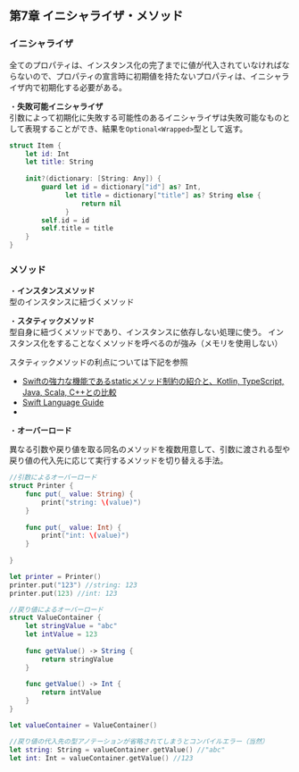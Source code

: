 第7章 イニシャライザ・メソッド
---
### イニシャライザ
全てのプロパティは、インスタンス化の完了までに値が代入されていなければならないので、プロパティの宣言時に初期値を持たないプロパティは、イニシャライザ内で初期化する必要がある。

・**失敗可能イニシャライザ**  
引数によって初期化に失敗する可能性のあるイニシャライザは失敗可能なものとして表現することができ、結果を`Optional<Wrapped>`型として返す。  

```Swift
struct Item {
    let id: Int
    let title: String
    
    init?(dictionary: [String: Any]) {
        guard let id = dictionary["id"] as? Int,
              let title = dictionary["title"] as? String else {
                  return nil
              }
        self.id = id
        self.title = title
    }
}
```

### メソッド
・**インスタンスメソッド**  
型のインスタンスに紐づくメソッド  

・**スタティックメソッド**  
型自身に紐づくメソッドであり、インスタンスに依存しない処理に使う。 インスタンス化をすることなくメソッドを呼べるのが強み（メモリを使用しない）


スタティックメソッドの利点については下記を参照
- [Swiftの強力な機能であるstaticメソッド制約の紹介と、Kotlin, TypeScript, Java, Scala, C++との比較](https://qiita.com/omochimetaru/items/621f1ef62b9798ee5ff5)
- [Swift Language Guide](https://docs.swift.org/swift-book/LanguageGuide/Methods.html)
-



・**オーバーロード**  

異なる引数や戻り値を取る同名のメソッドを複数用意して、引数に渡される型や戻り値の代入先に応じて実行するメソッドを切り替える手法。  

```Swift
//引数によるオーバーロード
struct Printer {
    func put(_ value: String) {
        print("string: \(value)")
    }
    
    func put(_ value: Int) {
        print("int: \(value)")
    }
    
}

let printer = Printer()
printer.put("123") //string: 123
printer.put(123) //int: 123

//戻り値によるオーバーロード
struct ValueContainer {
    let stringValue = "abc"
    let intValue = 123
    
    func getValue() -> String {
        return stringValue
    }
    
    func getValue() -> Int {
        return intValue
    }
}

let valueContainer = ValueContainer()

//戻り値の代入先の型アノテーションが省略されてしまうとコンパイルエラー（当然）
let string: String = valueContainer.getValue() //"abc"
let int: Int = valueContainer.getValue() //123

```




